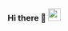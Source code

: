 ### Hi there 👋  <img src="" width="25px">

<!--
**KaushalNanda/KaushalNanda** is a ✨ _special_ ✨ repository because its `README.md` (this file) appears on your GitHub profile.

Here are some ideas to get you started:
hello  my Name is Kasuahl Nanda

- 🔭 I’m currently working on 
- 🌱 I’m currently learning ...
- 👯 I’m looking to collaborate on ...
- 🤔 I’m looking for help with ...
- 💬 Ask me about ...
- 📫 How to reach me: ...
- 😄 Pronouns: ...
- ⚡ Fun fact: ...
-->
